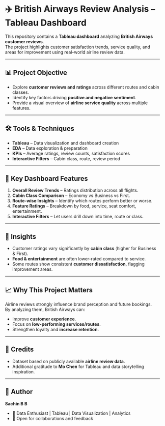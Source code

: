 # ✈️ British Airways Review Analysis – Tableau Dashboard

This repository contains a **Tableau dashboard** analyzing **British Airways customer reviews**.  
The project highlights customer satisfaction trends, service quality, and areas for improvement using real-world airline review data.

---

## 📊 Project Objective
- Explore **customer reviews and ratings** across different routes and cabin classes.  
- Identify key factors driving **positive and negative sentiment**.  
- Provide a visual overview of **airline service quality** across multiple features.  

---

## 🛠️ Tools & Techniques
- **Tableau** – Data visualization and dashboard creation  
- **EDA** – Data exploration & preparation  
- **KPIs** – Average ratings, review counts, satisfaction scores  
- **Interactive Filters** – Cabin class, route, review period  

---

## 📂 Key Dashboard Features
1. **Overall Review Trends** – Ratings distribution across all flights.  
2. **Cabin Class Comparison** – Economy vs Business vs First.  
3. **Route-wise Insights** – Identify which routes perform better or worse.  
4. **Feature Ratings** – Breakdown by food, service, seat comfort, entertainment.  
5. **Interactive Filters** – Let users drill down into time, route or class.  

---

## 🚀 Insights
- Customer ratings vary significantly by **cabin class** (higher for Business & First).  
- **Food & entertainment** are often lower-rated compared to service.  
- Some routes show consistent **customer dissatisfaction**, flagging improvement areas.  

---

## 📈 Why This Project Matters
Airline reviews strongly influence brand perception and future bookings.  
By analyzing them, British Airways can:  
- Improve **customer experience**.  
- Focus on **low-performing services/routes**.  
- Strengthen loyalty and **increase retention**.  

---

## 🙏 Credits
- Dataset based on publicly available **airline review data**.  
- Additional gratitude to **Mo Chen** for Tableau and data storytelling inspiration.  

---

## 👤 Author
**Sachin B B**  
- 📍 Data Enthusiast | Tableau | Data Visualization | Analytics  
- 💼 Open for collaborations and feedback  
